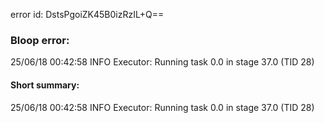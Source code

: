 error id: DstsPgoiZK45B0izRzIL+Q==
### Bloop error:

25/06/18 00:42:58 INFO Executor: Running task 0.0 in stage 37.0 (TID 28)
#### Short summary: 

25/06/18 00:42:58 INFO Executor: Running task 0.0 in stage 37.0 (TID 28)